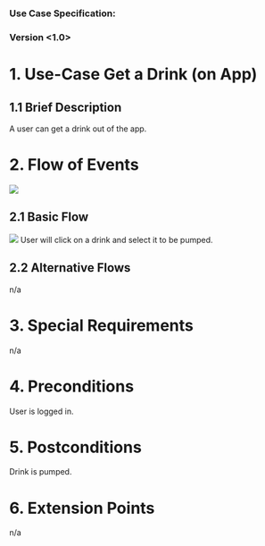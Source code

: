 # <OneTpuch Next Gen>

### Use Case Specification: <Get a Drink on App>
### Version <1.0>

# 1.                  Use-Case Get a Drink (on App)
## 1.1               Brief Description
A user can get a drink out of the app.

# 2.                  Flow of Events
![](https://github.com/TheLordXII/OneTouch/blob/master/UCs/Screenshots/Home%20Screen.png)
## 2.1               Basic Flow
![](https://github.com/TheLordXII/OneTouch/blob/master/UCs/flowcharts/GetDrinkAppUC.png)
User will click on a drink and select it to be pumped.
## 2.2               Alternative Flows
n/a
# 3.                  Special Requirements
n/a

# 4.                  Preconditions
User is logged in.

# 5.                  Postconditions
Drink is pumped.

# 6.                  Extension Points
n/a
